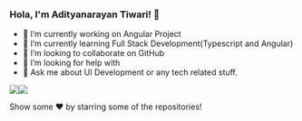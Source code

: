 ### Hola, I'm Adityanarayan Tiwari! 👋



- 🔭 I’m currently working on Angular Project
- 🌱 I’m currently learning Full Stack Development(Typescript and Angular)
- 👯 I’m looking to collaborate on GitHub
- 🤔 I’m looking for help with 
- 💬 Ask me about UI Development or any tech related stuff.
<!---
- 📫 How to reach me: ...
- 😄 Pronouns: He/His
- ⚡ Fun fact: ...
-->
<style>
  .image-container{
    display:flex;
    flex-direction:row;
    flex-wrap:wrap;
  }
</style>  
<div class="image-container">
<img src="https://github-readme-stats.vercel.app/api/top-langs/?username=iamadityanarayan&amp;theme=dark&amp;hide_langs_below=1"/>
<img src="https://github-readme-stats.vercel.app/api?username=iamadityanarayan&&show_icons=true&title_color=ffffff&icon_color=39ff14&text_color=00b7c2&bg_color=151515">
</div>


Show some ❤️ by starring some of the repositories!
